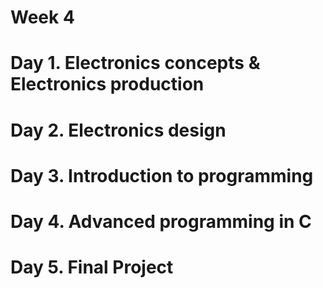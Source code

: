 # Week 4

# Day 1. Electronics concepts & Electronics production

# Day 2. Electronics design

# Day 3. Introduction to programming

# Day 4. Advanced programming in C

# Day 5. Final Project
